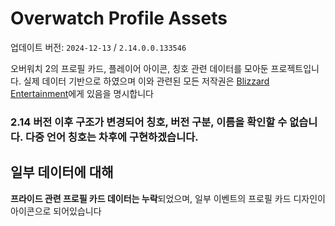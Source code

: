 # Overwatch Profile Assets
업데이트 버전: `2024-12-13` / `2.14.0.0.133546`

오버워치 2의 프로필 카드, 플레이어 아이콘, 칭호 관련 데이터를 모아둔 프로젝트입니다. 실제 데이터 기반으로 하였으며 이와 관련된 모든 저작권은 [Blizzard Entertainment](https://blizzard.com)에게 있음을 명시합니다

### 2.14 버전 이후 구조가 변경되어 칭호, 버전 구분, 이름을 확인할 수 없습니다. 다중 언어 칭호는 차후에 구현하겠습니다.

## 일부 데이터에 대해
**프라이드 관련 프로필 카드 데이터는 누락**되었으며, 일부 이벤트의 프로필 카드 디자인이 아이콘으로 되어있습니다